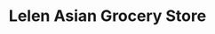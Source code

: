 ---
title: "Lelen Asian Grocery Store"
url: /indianapolis/lelen-asian-grocery-store/
shop: Supermarkt
---
